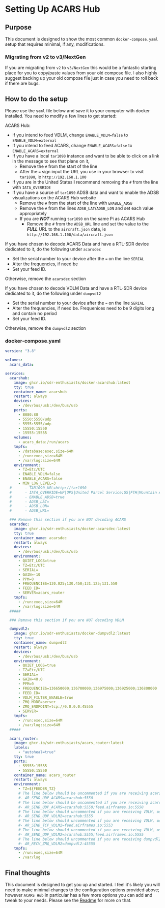 # Setting Up ACARS Hub

## Purpose

This document is designed to show the most common `docker-compose.yaml` setup that requires minimal, if any, modifications.

### Migrating from v2 to v3/NextGen

If you are migrating from `v2` to `v3/NextGen` this would be a fantastic starting place for you to copy/paste values from your old compose file. I also highly suggest backing up your old compose file just in case you need to roll back if there are bugs.

## How to do the setup

Please use the `yaml` file below and save it to your computer with docker installed. You need to modify a few lines to get started:

ACARS Hub:

- If you intend to feed VDLM, change `ENABLE_VDLM=false` to `ENABLE_VDLM=external`
- If you intend to feed ACARS, change `ENABLE_ACARS=false` to `ENABLE_ACARS=external`
- If you have a local `tar1090` instance and want to be able to click on a link in the message to see that plane on it,
  - Remove the `#` from the start of the line
  - After the `=` sign input the URL you use in your browser to visit `tar1090`, ie `http://192.168.1.100`
- If you are in the United States I recommend removing the `#` from the line with `IATA_OVERRIDE`
- If you have a source of `tar1090` ADSB data and want to enable the ADSB visualizations on the ACARS Hub website
  - Remove the `#` from the start of the line with `ENABLE_ADSB`
  - Remove the `#` from the lines `ADSB_LAT`/`ADSB_LON` and set each value appropriately
  - If you are **_NOT_** running `tar1090` on the same Pi as ACARS Hub
    - Remove the `#` from the `ADSB_URL` line and set the value to the **_FULL_** URL to the `aircraft.json` data, ie `http://192.168.1.100/data/aircraft.json`

If you have chosen to decode ACARS Data and have a RTL-SDR device dedicated to it, do the following under `acarsdec`

- Set the serial number to your device after the `=` on the line `SERIAL`
- Alter the frequencies, if need be
- Set your feed ID.

Otherwise, remove the `acarsdec` section

If you have chosen to decode VDLM Data and have a RTL-SDR device dedicated to it, do the following under `dumpvdl2`

- Set the serial number to your device after the `=` on the line `SERIAL`
- Alter the frequencies, if need be. Frequenices need to be 9 digits long and contain no period
- Set your feed ID.

Otherwise, remove the `dumpvdl2` section

### docker-compose.yaml

```yaml
version: "3.8"

volumes:
  acars_data:

services:
  acarshub:
    image: ghcr.io/sdr-enthusiasts/docker-acarshub:latest
    tty: true
    container_name: acarshub
    restart: always
    devices:
      - /dev/bus/usb:/dev/bus/usb
    ports:
      - 8080:80
      - 5550:5550/udp
      - 5555:5555/udp
      - 15550:15550
      - 15555:15555
    volumes:
      - acars_data:/run/acars
    tmpfs:
      - /database:exec,size=64M
      - /run:exec,size=64M
      - /var/log:size=64M
    environment:
      - TZ=Etc/UTC
      - ENABLE_VDLM=false
      - ENABLE_ACARS=false
      - MIN_LOG_LEVEL=3
  #      - TAR1090_URL=http://tar1090
  #      - IATA_OVERRIDE=UP|UPS|United Parcel Service;GS|FTH|Mountain Aviation (Foothills);GS|EJA|ExecJet
  #      - ENABLE_ADSB=true
  #      - ADSB_LAT=
  #      - ADSB_LON=
  #      - ADSB_URL=

  ### Remove this section if you are NOT decoding ACARS
  acarsdec:
    image: ghcr.io/sdr-enthusiasts/docker-acarsdec:latest
    tty: true
    container_name: acarsdec
    restart: always
    devices:
      - /dev/bus/usb:/dev/bus/usb
    environment:
      - QUIET_LOGS=true
      - TZ=Etc/UTC
      - SERIAL=
      - GAIN=-10
      - PPM=0
      - FREQUENCIES=130.025;130.450;131.125;131.550
      - FEED_ID=
      - SERVER=acars_router
    tmpfs:
      - /run:exec,size=64M
      - /var/log:size=64M
  #####

  ### Remove this section if you are NOT decoding VDLM

  dumpvdl2:
    image: ghcr.io/sdr-enthusiasts/docker-dumpvdl2:latest
    tty: true
    container_name: dumpvdl2
    restart: always
    devices:
      - /dev/bus/usb:/dev/bus/usb
    environment:
      - QUIET_LOGS=true
      - TZ=Etc/UTC
      - SERIAL=
      - GAIN=40.0
      - PPM=0
      - FREQUENCIES=136650000;136700000;136975000;136925000;136800000
      - FEED_ID=
      - VDLM_FILTER_ENABLE=true
      - ZMQ_MODE=server
      - ZMQ_ENDPOINT=tcp://0.0.0.0:45555
      - SERVER=
    tmpfs:
      - /run:exec,size=64M
      - /var/log:size=64M
  #####

  acars_router:
    image: ghcr.io/sdr-enthusiasts/acars_router:latest
    labels:
      - "autoheal=true"
    tty: true
    ports:
      - 55555:15555
      - 55550:15550
    container_name: acars_router
    restart: always
    environment:
      - TZ=${FEEDER_TZ}
      # The line below should be uncommented if you are receiving acars data from acarsdec AND do not want to feed
      #- AR_SEND_UDP_ACARS=acarshub:5550
      # The line below should be uncommented if you are receiving acars data from acarsdec AND want to feed airframes
      #- AR_SEND_UDP_ACARS=acarshub:5550;feed.airframes.io:5550
      # The line below should uncommented if you are receiving VDLM, using dumpvdl2 OR using vdlm2dec and not want to feed
      #- AR_SEND_UDP_VDLM2=acarshub:5555
      # The line below should uncommented if you are receiving VDLM, using dumpvdl2 AND want to feed airframes
      #- AR_SEND_TCP_VDLM2=feed.airframes.io:5553
      # The line below should uncommented if you are receiving VDLM, using vdlm2dec AND want to feed airframes
      #- AR_SEND_UDP_VDLM2=acarshub:5555;feed.airframes.io:5555
      # The line below should uncommented if you are receiving dumpvdl2 AND using ZMQ (recommended)
      #- AR_RECV_ZMQ_VDLM2=dumpvdl2:45555
    tmpfs:
      - /run:exec,size=64M
      - /var/log
```

## Final thoughts

This document is designed to get you up and started. I feel it's likely you will need to make minimal changes to the configuration options provided above; however `ACARS Hub` in particular has a few more options you can add and tweak to your needs. Please see the [Readme](README.md) for more on that.

